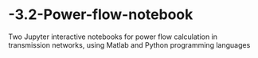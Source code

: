 # -3.2-Power-flow-notebook
Two Jupyter interactive notebooks for power flow calculation in transmission networks, using Matlab and Python programming languages
